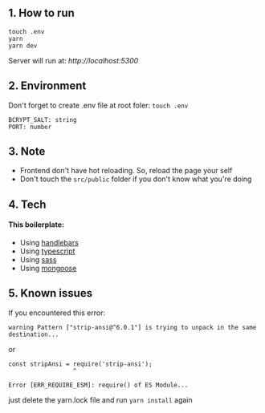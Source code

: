 ## 1. How to run

```
touch .env
yarn
yarn dev
```

Server will run at: _http://localhost:5300_

## 2. Environment
Don't forget to create .env file at root foler: ```touch .env```
```
BCRYPT_SALT: string
PORT: number
```
## 3. Note

- Frontend don't have hot reloading. So, reload the page your self
- Don't touch the `src/public` folder if you don't know what you're doing

## 4. Tech

#### This boilerplate:

- Using [handlebars](https://handlebarsjs.com/)
- Using [typescript](https://www.typescriptlang.org/)
- Using [sass](https://sass-lang.com/)
- Using [mongoose](https://mongoosejs.com/)

## 5. Known issues

If you encountered this error:
```
warning Pattern ["strip-ansi@^6.0.1"] is trying to unpack in the same destination...
```
or
```
const stripAnsi = require('strip-ansi');
                  ^

Error [ERR_REQUIRE_ESM]: require() of ES Module...
```
just delete the yarn.lock file and run ```yarn install``` again
